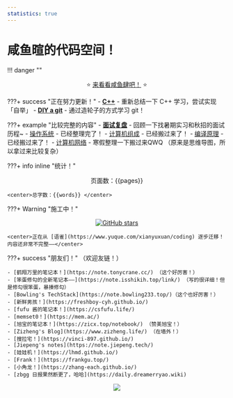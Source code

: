 ```yaml
---
statistics: true
---
```


# 咸鱼暄的代码空间！

!!! danger ""
    <center> ⭐ [来看看咸鱼肆吧！](https://github.com/SaltyfishShop) ⭐ </center>
    
???+ success "正在努力更新！"
    - [**C++**](cpp/cpp_restart/index.md) - 重新总结一下 C++ 学习，尝试实现「自举」
    - [**DIY a git**](git/index.md) - 通过造轮子的方式学习 git！

???+ example "比较完整的内容"
    - [**面试复盘**](interviews/overview.md) - 回顾一下找暑期实习和秋招的面试历程~
    - [操作系统](核心知识/os/I_overview/1_intro/) - 已经整理完了！
    - [计算机组成](computer_organization/index.md) - 已经搬过来了！
    - [编译原理](compile_principle/) - 已经搬过来了！
    - [计算机网络](https://www.yuque.com/xianyuxuan/coding/network) - 寒假整理一下搬过来QWQ （原来是思维导图，所以拿过来比较复杂）

???+ info inline "统计！"
    <center>页面数：{{pages}} </center>
    
    <center>总字数：{{words}} </center>

???+ Warning "施工中！" 
    <center>[![GitHub stars](https://img.shields.io/github/stars/xuan-insr/xuan-insr.github.io.svg?style=social&label=Stars)](https://github.com/xuan-insr/xuan-insr.github.io)</center>

    <center>正在从 [语雀](https://www.yuque.com/xianyuxuan/coding) 逐步迁移！内容还非常不完整——</center>

???+ success "朋友们！"
    （欢迎友链！）

    - [鹤翔万里的笔记本！](https://note.tonycrane.cc/) （这个好厉害！）
    - [笨蛋修勾的全新笔记本——](https://note.isshikih.top/link/) （写的很详细！但是修勾很笨蛋，暴揍修勾）
    - [Bowling's TechStack](https://note.bowling233.top/)（这个也好厉害！）
    - [新鲜男孩！](https://freshboy-cyh.github.io/) 
    - [fufu 酱的笔记本！](https://csfufu.life/)
    - [memset0！](https://mem.ac/)
    - [旭宝的笔记本！](https://zicx.top/notebook/) （赞美旭宝！）
    - [Zizheng's Blog](https://www.zizheng.life/) （在墙外！）
    - [搜拉宅！](https://vinci-897.github.io/)
    - [Jiepeng's notes](https://note.jiepeng.tech/)
    - [娃娃机！](https://lhmd.github.io/)
    - [Frank！](https://frankgu.top/)
    - [小角龙！](https://zhang-each.github.io/)
    - [zbgg 日报果然断更了，哈哈](https://daily.dreamerryao.wiki)

<center><img src="index.assets/image.png"/></center>




